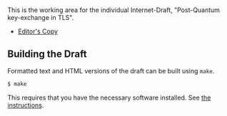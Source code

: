 #

This is the working area for the individual Internet-Draft, "Post-Quantum key-exchange in TLS".

* [Editor's Copy](https://franziskuskiefer.github.io/pq-tls-draft/draft-kiefer-pq-tls.html)

## Building the Draft

Formatted text and HTML versions of the draft can be built using `make`.

```sh
$ make
```

This requires that you have the necessary software installed.  See [the instructions](https://github.com/martinthomson/i-d-template/blob/master/doc/SETUP.md).
